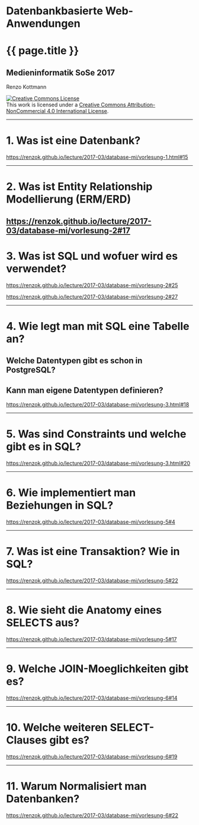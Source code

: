 # Datenbankbasierte Web-Anwendungen
# {{ page.title }}
## Medieninformatik SoSe 2017

Renzo Kottmann
 

<a rel="license"
href="http://creativecommons.org/licenses/by-nc/4.0/"><img
alt="Creative Commons License" style="border-width:0"
src="https://licensebuttons.net/l/by-nc/4.0/88x31.png" /></a><br
/>This work is licensed under a <a rel="license"
href="http://creativecommons.org/licenses/by-nc/4.0/">Creative Commons
Attribution-NonCommercial 4.0 International License</a>.

---

# 1. Was ist eine Datenbank?

https://renzok.github.io/lecture/2017-03/database-mi/vorlesung-1.html#15

---

# 2. Was ist Entity Relationship Modellierung (ERM/ERD)

https://renzok.github.io/lecture/2017-03/database-mi/vorlesung-2#17
---

# 3. Was ist SQL und wofuer wird es verwendet?

https://renzok.github.io/lecture/2017-03/database-mi/vorlesung-2#25

https://renzok.github.io/lecture/2017-03/database-mi/vorlesung-2#27

---
# 4. Wie legt man mit SQL eine Tabelle an?

## Welche Datentypen gibt es schon in PostgreSQL?
## Kann man eigene Datentypen definieren?

https://renzok.github.io/lecture/2017-03/database-mi/vorlesung-3.html#18

---

# 5. Was sind Constraints und welche gibt es in SQL?

https://renzok.github.io/lecture/2017-03/database-mi/vorlesung-3.html#20 

---

# 6. Wie implementiert man Beziehungen in SQL?

https://renzok.github.io/lecture/2017-03/database-mi/vorlesung-5#4


---
# 7. Was ist eine Transaktion? Wie in SQL?

https://renzok.github.io/lecture/2017-03/database-mi/vorlesung-5#22

---

# 8. Wie sieht die Anatomy eines SELECTS aus?

https://renzok.github.io/lecture/2017-03/database-mi/vorlesung-5#17

---

# 9. Welche JOIN-Moeglichkeiten gibt es?

https://renzok.github.io/lecture/2017-03/database-mi/vorlesung-6#14

---

# 10. Welche weiteren SELECT-Clauses gibt es?

https://renzok.github.io/lecture/2017-03/database-mi/vorlesung-6#19

---

# 11. Warum Normalisiert man Datenbanken?

https://renzok.github.io/lecture/2017-03/database-mi/vorlesung-6#22

